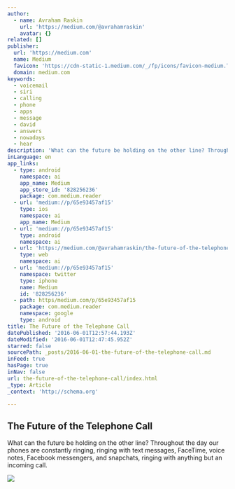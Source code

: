 ```yaml
---
author:
  - name: Avraham Raskin
    url: 'https://medium.com/@avrahamraskin'
    avatar: {}
related: []
publisher:
  url: 'https://medium.com'
  name: Medium
  favicon: 'https://cdn-static-1.medium.com/_/fp/icons/favicon-medium.TAS6uQ-Y7kcKgi0xjcYHXw.ico'
  domain: medium.com
keywords:
  - voicemail
  - siri
  - calling
  - phone
  - apps
  - message
  - david
  - answers
  - nowadays
  - hear
description: 'What can the future be holding on the other line? Throughout the day our phones are constantly ringing, ringing with text messages, FaceTime, voice notes, Facebook messengers, and snapchats, ringing with anything but an incoming call.'
inLanguage: en
app_links:
  - type: android
    namespace: ai
    app_name: Medium
    app_store_id: '828256236'
    package: com.medium.reader
  - url: 'medium://p/65e93457af15'
    type: ios
    namespace: ai
    app_name: Medium
  - url: 'medium://p/65e93457af15'
    type: android
    namespace: ai
  - url: 'https://medium.com/@avrahamraskin/the-future-of-the-telephone-call-65e93457af15'
    type: web
    namespace: ai
  - url: 'medium://p/65e93457af15'
    namespace: twitter
    type: iphone
    name: Medium
    id: '828256236'
  - path: https/medium.com/p/65e93457af15
    package: com.medium.reader
    namespace: google
    type: android
title: The Future of the Telephone Call
datePublished: '2016-06-01T12:57:44.193Z'
dateModified: '2016-06-01T12:47:45.952Z'
starred: false
sourcePath: _posts/2016-06-01-the-future-of-the-telephone-call.md
inFeed: true
hasPage: true
inNav: false
url: the-future-of-the-telephone-call/index.html
_type: Article
_context: 'http://schema.org'

---
```

<article style=""><h1>The Future of the Telephone Call</h1><p>What can the future be holding on the other line? Throughout the day our phones are constantly ringing, ringing with text messages, FaceTime, voice notes, Facebook messengers, and snapchats, ringing with anything but an incoming call.</p><img src="https://cdn-images-1.medium.com/max/1200/1*jyV7TsRtKO1ri5_vGMw-Sw.jpeg" /></article>